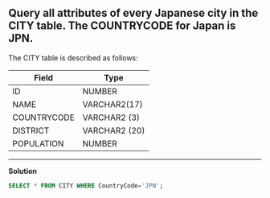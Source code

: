 Query all attributes of every Japanese city in the CITY table. The COUNTRYCODE for Japan is JPN.
---
The CITY table is described as follows:

| Field      | Type |
| ----------- | ----------- |
| ID      | NUMBER       |
| NAME   | VARCHAR2(17)        |
| COUNTRYCODE   | VARCHAR2 (3)        |
| DISTRICT   | VARCHAR2 (20)        |
| POPULATION   | NUMBER        |

---
**Solution**
```sql
SELECT * FROM CITY WHERE CountryCode='JPN';
```
